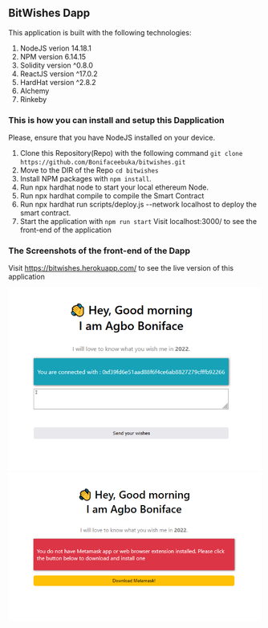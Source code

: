 ## BitWishes Dapp
This application is built with the following technologies:

1. NodeJS verion 14.18.1
2. NPM version 6.14.15
3. Solidity version ^0.8.0
4. ReactJS version ^17.0.2
5. HardHat version ^2.8.2
6. Alchemy
7. Rinkeby

### This is how you can install and setup this Dapplication
Please, ensure that you have NodeJS installed on your device.

1. Clone this Repository(Repo) with the following command `git clone https://github.com/Bonifaceebuka/bitwishes.git`
2. Move to the DIR of the Repo `cd bitwishes`
3. Install NPM packages with `npm install`.
4. Run npx hardhat node to start your local ethereum Node.
5. Run npx hardhat compile to compile the Smart Contract
6. Run npx hardhat run scripts/deploy.js --network localhost to deploy the smart contract.
7. Start the application with `npm run start`
	Visit localhost:3000/ to see the front-end of the application
### The Screenshots of the front-end of the Dapp

Visit https://bitwishes.herokuapp.com/ to see the live version of this application

<img src="https://github.com/Bonifaceebuka/bitwishes/blob/main/screenshots/UI.PNG">

<img src="https://github.com/Bonifaceebuka/bitwishes/blob/main/screenshots/UI2.PNG">
